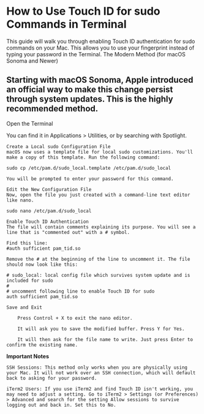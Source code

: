 # How to Use Touch ID for sudo Commands in Terminal

This guide will walk you through enabling Touch ID authentication for sudo commands on your Mac. This allows you to use your fingerprint instead of typing your password in the Terminal.
The Modern Method (for macOS Sonoma and Newer)

## Starting with macOS Sonoma, Apple introduced an official way to make this change persist through system updates. This is the highly recommended method.
Open the Terminal

You can find it in Applications > Utilities, or by searching with Spotlight.

    Create a Local sudo Configuration File
    macOS now uses a template file for local sudo customizations. You'll make a copy of this template. Run the following command:

    sudo cp /etc/pam.d/sudo_local.template /etc/pam.d/sudo_local

    You will be prompted to enter your password for this command.

    Edit the New Configuration File
    Now, open the file you just created with a command-line text editor like nano.

    sudo nano /etc/pam.d/sudo_local

    Enable Touch ID Authentication
    The file will contain comments explaining its purpose. You will see a line that is "commented out" with a # symbol.

    Find this line:
    #auth sufficient pam_tid.so

    Remove the # at the beginning of the line to uncomment it. The file should now look like this:

    # sudo_local: local config file which survives system update and is included for sudo
    #
    # uncomment following line to enable Touch ID for sudo
    auth sufficient pam_tid.so 

    Save and Exit

        Press Control + X to exit the nano editor.

        It will ask you to save the modified buffer. Press Y for Yes.

        It will then ask for the file name to write. Just press Enter to confirm the existing name.


**Important Notes**

    SSH Sessions: This method only works when you are physically using your Mac. It will not work over an SSH connection, which will default back to asking for your password.

    iTerm2 Users: If you use iTerm2 and find Touch ID isn't working, you may need to adjust a setting. Go to iTerm2 > Settings (or Preferences) > Advanced and search for the setting Allow sessions to survive logging out and back in. Set this to No.